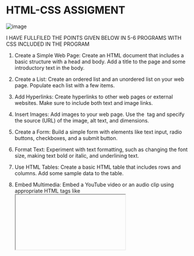 # HTML-CSS ASSIGMENT 

![image](https://github.com/Anirudhj0shi/HTML-CSS/assets/141419375/2b3280a3-5d77-4cc8-b06b-f22de7782ef3)

I HAVE FULLFILED THE POINTS GIVEN BELOW IN 5-6 PROGRAMS WITH CSS INCLUDED IN THE PROGRAM


1) Create a Simple Web Page: Create an HTML document that includes a basic structure with a head and body. Add a title to the page and some introductory text in the body.

 

2) Create a List: Create an ordered list and an unordered list on your web page. Populate each list with a few items.

3) Add Hyperlinks: Create hyperlinks to other web pages or external websites. Make sure to include both text and image links.

 

4) Insert Images: Add images to your web page. Use the <img> tag and specify the source (URL) of the image, alt text, and dimensions.

 

5) Create a Form: Build a simple form with elements like text input, radio buttons, checkboxes, and a submit button.

6) Format Text: Experiment with text formatting, such as changing the font size, making text bold or italic, and underlining text.

 

7) Use HTML Tables: Create a basic HTML table that includes rows and columns. Add some sample data to the table.

8) Embed Multimedia: Embed a YouTube video or an audio clip using appropriate HTML tags like <iframe> and <audio>.

9) Organize Content: Use HTML headings (h1, h2, h3, etc.) to organize the content on your page, creating a clear hierarchy.

 

10) Add Comments: Insert comments in your HTML code to describe the purpose of different sections or elements.
